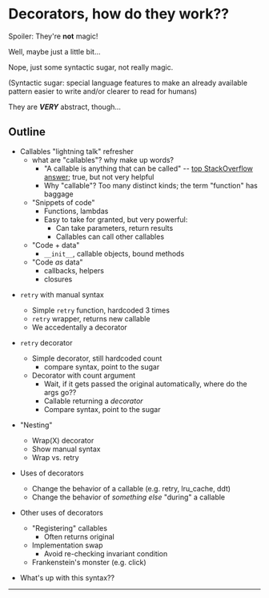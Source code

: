 
Decorators, how do they work??
==============================
Spoiler: They're **not** magic!

Well, maybe just a little bit... 

Nope, just some syntactic sugar, not really magic.

(Syntactic sugar: special language features to make an already available pattern easier to write and/or clearer to read for humans)

They are _**VERY**_ abstract, though...

Outline
-------
- Callables "lightning talk" refresher
    - what are "callables"?  why make up words?
        - "A callable is anything that can be called" -- [top StackOverflow answer][1]; true, but not very helpful
        - Why "callable"?  Too many distinct kinds; the term "function" has baggage
    - "Snippets of code"
        - Functions, lambdas
        - Easy to take for granted, but very powerful:
            - Can take parameters, return results
            - Callables can call other callables
    - "Code + data"
        - `__init__`, callable objects, bound methods
    - "Code _as_ data"
        - callbacks, helpers
        - closures

[1]: https://stackoverflow.com/questions/111234/what-is-a-callable-in-python#111255


- `retry` with manual syntax
    - Simple `retry` function, hardcoded 3 times
    - `retry` wrapper, returns new callable
    - We accedentally a decorator

- `retry` decorator
    - Simple decorator, still hardcoded count
        - compare syntax, point to the sugar
    - Decorator with count argument
        - Wait, if it gets passed the original automatically, where do the args go??
        - Callable returning a _decorator_
        - Compare syntax, point to the sugar

- "Nesting"
    - Wrap(X) decorator
    - Show manual syntax
    - Wrap vs. retry

- Uses of decorators
    - Change the behavior of a callable (e.g. retry, lru_cache, ddt)
    - Change the behavior of _something else_ "during" a callable

- Other uses of decorators
    - "Registering" callables
        - Often returns original
    - Implementation swap
        - Avoid re-checking invariant condition
    - Frankenstein's monster (e.g. click)

- What's up with this syntax??

---
